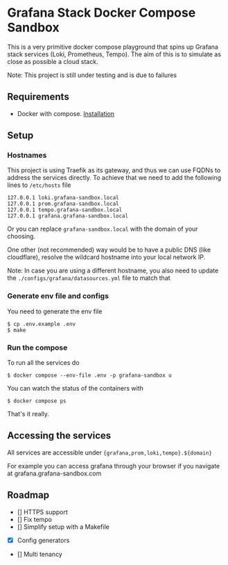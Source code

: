 # Grafana Stack Docker Compose Sandbox

This is a very primitive docker compose playground that spins up
Grafana stack services (Loki, Prometheus, Tempo). The aim of this
is to simulate as close as possible a cloud stack.

Note: This project is still under testing and is due to failures

## Requirements

* Docker with compose. [Installation](https://docs.docker.com/engine/install/)

## Setup

### Hostnames

This project is using Traefik as its gateway, and thus we can use
FQDNs to address the services directly. To achieve that we need to
add the following lines to `/etc/hosts` file

```
127.0.0.1 loki.grafana-sandbox.local
127.0.0.1 prom.grafana-sandbox.local
127.0.0.1 tempo.grafana-sandbox.local
127.0.0.1 grafana.grafana-sandbox.local
```

Or you can replace `grafana-sandbox.local` with the domain of your
choosing.

One other (not recommended) way would be to have a public DNS
(like cloudflare), resolve the wildcard hostname into your local
network IP.

Note: In case you are using a different hostname, you also need to
update the `./configs/grafana/datasources.yml` file to match that

### Generate env file and configs

You need to generate the env file

```
$ cp .env.example .env
$ make
```


### Run the compose

To run all the services do

```
$ docker compose --env-file .env -p grafana-sandbox u
```

You can watch the status of the containers with

```
$ docker compose ps
```

That's it really.

## Accessing the services

All services are accessible under `{grafana,prom,loki,tempo}.${domain}`

For example you can access grafana through your browser if you navigate
at grafana.grafana-sandbox.com

## Roadmap

- [] HTTPS support
- [] Fix tempo
- [] Simplify setup with a Makefile
- [X] Config generators
- [] Multi tenancy
